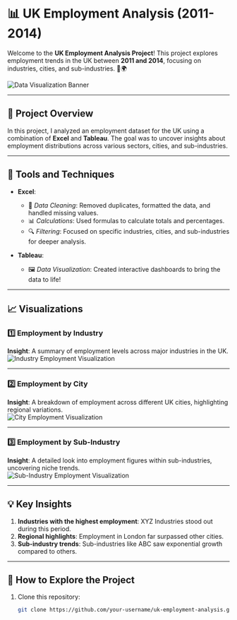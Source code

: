 # 📊 UK Employment Analysis (2011-2014)

Welcome to the **UK Employment Analysis Project**! This project explores employment trends in the UK between **2011 and 2014**, focusing on industries, cities, and sub-industries. 🏢🌍

![Data Visualization Banner](https://via.placeholder.com/1200x400.png?text=Data+Visualization+is+Awesome)

---

## 🚀 Project Overview

In this project, I analyzed an employment dataset for the UK using a combination of **Excel** and **Tableau**. The goal was to uncover insights about employment distributions across various sectors, cities, and sub-industries.

---

## 🔧 Tools and Techniques

- **Excel**:  
  - 🧹 *Data Cleaning*: Removed duplicates, formatted the data, and handled missing values.  
  - 📊 *Calculations*: Used formulas to calculate totals and percentages.  
  - 🔍 *Filtering*: Focused on specific industries, cities, and sub-industries for deeper analysis.  

- **Tableau**:  
  - 🖼️ *Data Visualization*: Created interactive dashboards to bring the data to life!

---

## 📈 Visualizations

### 1️⃣ Employment by Industry
**Insight**: A summary of employment levels across major industries in the UK.  
![Industry Employment Visualization](https://via.placeholder.com/800x400.png?text=Industry+Visualization)

---

### 2️⃣ Employment by City
**Insight**: A breakdown of employment across different UK cities, highlighting regional variations.  
![City Employment Visualization](https://via.placeholder.com/800x400.png?text=City+Visualization)

---

### 3️⃣ Employment by Sub-Industry
**Insight**: A detailed look into employment figures within sub-industries, uncovering niche trends.  
![Sub-Industry Employment Visualization](https://via.placeholder.com/800x400.png?text=Sub-Industry+Visualization)

---

## 💡 Key Insights

1. **Industries with the highest employment**: XYZ Industries stood out during this period.  
2. **Regional highlights**: Employment in London far surpassed other cities.  
3. **Sub-industry trends**: Sub-industries like ABC saw exponential growth compared to others.

---

## 🌟 How to Explore the Project

1. Clone this repository:  
   ```bash
   git clone https://github.com/your-username/uk-employment-analysis.git

